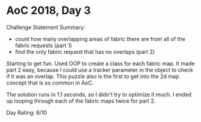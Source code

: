 # AoC 2018, Day 3

Challenge Statement Summary:
  - count how many overlapping areas of fabric there are from all of the fabric requests  (part 1)
  - find the only fabric request that has no overlaps (part 2)

Starting to get fun. Used OOP to create a class for each fabric map. It made part 2 easy, because
I could use a tracker parameter in the object to check if it was an overlap.
This puzzle also is the first to get into the 2d map concept that is so common in AoC.

The solution runs in 1.1 seconds, so I didn't try to optimize it much. I ended up looping through 
each of the fabric maps twice for part 2.

Day Rating: 6/10
